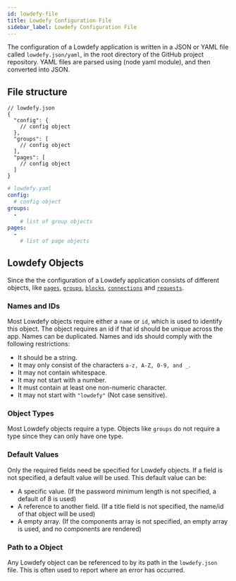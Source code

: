 ```yaml
---
id: lowdefy-file
title: Lowdefy Configuration File
sidebar_label: Lowdefy Configuration File
---
```


The configuration of a Lowdefy application is written in a JSON or YAML file called `lowdefy.json/yaml`, in the root directory of the GitHub project repository. YAML files are parsed using (node yaml module), and then converted into JSON.

## File structure
<!--DOCUSAURUS_CODE_TABS-->
<!--JSON-->
```json5
// lowdefy.json
{
  "config": {
    // config object
  },
  "groups": [
    // config object
  ],
  "pages": [
    // config object
  ]
}
```
<!--YAML-->
```yaml
# lowdefy.yaml
config:
  # config object
groups:
  -
    # list of group objects
pages:
  -
    # list of page objects
```
<!--END_DOCUSAURUS_CODE_TABS-->

## Lowdefy Objects

Since the the configuration of a Lowdefy application consists of different objects, like [`pages`](concepts/pages.md), [`groups`](concepts/groups.md), [`blocks`](concepts/blocks.md), [`connections`](concepts/connections.md#connections) and [`requests`](concepts/connections.md#requests). 

### Names and IDs

Most Lowdefy objects require either a `name` or `id`, which is used to identify this object. The object requires an id if that id should be unique across the app. Names can be duplicated. Names and ids should comply with the following restrictions:

- It should be a string.
- It may only consist of the characters `a-z, A-Z, 0-9, and _`.
- It may not contain whitespace.
- It may not start with a number.
- It must contain at least one non-numeric character.
- It may not start with `"lowdefy"` (Not case sensitive).

### Object Types

Most Lowdefy objects require a type. Objects like `groups` do not require a type since they can only have one type.

### Default Values

Only the required fields need be specified for Lowdefy objects. If a field is not specified, a default value will be used. This default value can be:
 - A specific value. (If the password minimum length is not specified, a default of 8 is used)
 - A reference to another field. (If a title field is not specified, the name/id of that object will be used)
 - A empty array. (If the components array is not specified, an empty array is used, and no components are rendered)

### Path to a Object

Any Lowdefy object can be referenced to by its path in the `lowdefy.json` file. This is often used to report where an error has occurred. 





